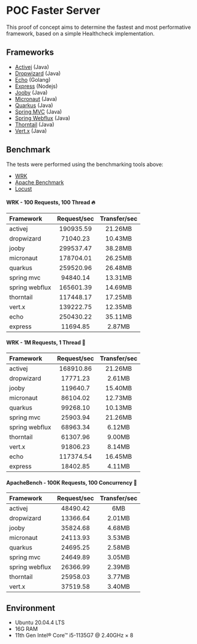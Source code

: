 # POC Faster Server
This proof of concept aims to determine the fastest and most performative framework, based on a simple Healthcheck implementation.

## Frameworks
- [Activej](https://activej.io/) (Java)
- [Dropwizard](https://www.dropwizard.io/) (Java)
- [Echo](https://echo.labstack.com/) (Golang)
- [Express](https://expressjs.com/) (Nodejs)
- [Jooby](https://jooby.io/) (Java)
- [Micronaut](https://micronaut.io/) (Java)
- [Quarkus](https://quarkus.io/) (Java)
- [Spring MVC](https://docs.spring.io/spring-framework/docs/3.2.x/spring-framework-reference/html/mvc.html) (Java)
- [Spring Webflux](https://docs.spring.io/spring-framework/docs/current/reference/html/web-reactive.html) (Java)
- [Thorntail](https://thorntail.io/) (Java)
- [Vert.x](https://vertx.io/) (Java)

## Benchmark
The tests were performed using the benchmarking tools above:
- [WRK](https://github.com/wg/wrk)
- [Apache Benchmark](https://httpd.apache.org/docs/2.4/programs/ab.html)
- [Locust](https://github.com/locustio/locust)

#### WRK - 100 Requests, 100 Thread :fire:

| Framework     | Request/sec   | Transfer/sec  |
|   :-          |       :-:     |       :-:     |
| activej       | 190935.59     | 21.26MB       |
| dropwizard    | 71040.23      | 10.43MB       |
| jooby         | 299537.47     | 38.28MB       |
| micronaut     | 178704.01     | 26.25MB       |
| quarkus       | 259520.96     | 26.48MB       |
| spring mvc    | 94840.14      | 13.31MB       |
| spring webflux| 165601.39     | 14.69MB       |
| thorntail     | 117448.17     | 17.25MB       |
| vert.x        | 139222.75     | 12.35MB       |
| echo          | 250430.22     | 35.11MB       |
| express       | 11694.85      | 2.87MB        |

#### WRK - 1M Requests, 1 Thread :rocket:

| Framework     | Request/sec   | Transfer/sec  |
|   :-          |       :-:     |       :-:     |
| activej       | 168910.86     | 21.26MB       |
| dropwizard    | 17771.23      | 2.61MB        |
| jooby         | 119640.7      | 15.40MB       |
| micronaut     | 86104.02      | 12.73MB       |
| quarkus       | 99268.10      | 10.13MB       |
| spring mvc    | 25903.94      | 21.26MB       |
| spring webflux| 68963.34      | 6.12MB        |
| thorntail     | 61307.96      | 9.00MB        |
| vert.x        | 91806.23      | 8.14MB        |
| echo          | 117374.54     | 16.45MB       |
| express       | 18402.85      | 4.11MB        |

#### ApacheBench - 100K Requests, 100 Concurrency :rocket:

| Framework     | Request/sec   | Transfer/sec  |
|   :-          |       :-:     |       :-:     |
| activej       | 48490.42      | 6MB           |
| dropwizard    | 13366.64      | 2.01MB        |
| jooby         | 35824.68      | 4.68MB        |
| micronaut     | 24113.93      | 3.53MB        |
| quarkus       | 24695.25      | 2.58MB        |
| spring mvc    | 24649.89      | 3.05MB        |
| spring webflux| 26366.99      | 2.39MB        |
| thorntail     | 25958.03      | 3.77MB        |
| vert.x        | 37519.58      | 3.40MB        |

## Environment
- Ubuntu 20.04.4 LTS
- 16G RAM
- 11th Gen Intel® Core™ i5-1135G7 @ 2.40GHz × 8 
